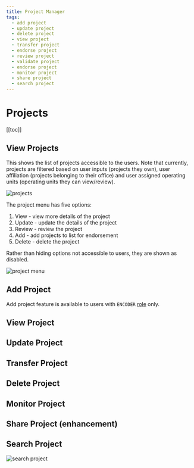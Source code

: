 ```yaml
---
title: Project Manager
tags: 
  - add project
  - update project
  - delete project
  - view project
  - transfer project
  - endorse project
  - review project
  - validate project
  - endorse project
  - monitor project
  - share project
  - search project
---
```


# Projects

[[toc]]

## View Projects

This shows the list of projects accessible to the users. Note that currently, projects are filtered based on user inputs (projects they own), user affiliation (projects belonging to their office) and user assigned operating units (operating units they can view/review).

![projects](https://user-images.githubusercontent.com/29625844/83590122-9a881900-a587-11ea-9226-2db2a495c675.png)

The project menu has five options:

1. View - view more details of the project
2. Update - update the details of the project
3. Review - review the project
4. Add - add projects to list for endorsement
5. Delete - delete the project

Rather than hiding options not accessible to users, they are shown as disabled.

![project menu](https://user-images.githubusercontent.com/29625844/83590177-b8ee1480-a587-11ea-8ea5-3cdcd6e6be7e.png)

## Add Project

Add project feature is available to users with `ENCODER` [role](/roles) only.

## View Project



## Update Project

## Transfer Project

## Delete Project

## Monitor Project

## Share Project (enhancement)

## Search Project

![search project](https://user-images.githubusercontent.com/29625844/83590235-dfac4b00-a587-11ea-8f5f-7b64828e9b6f.png)